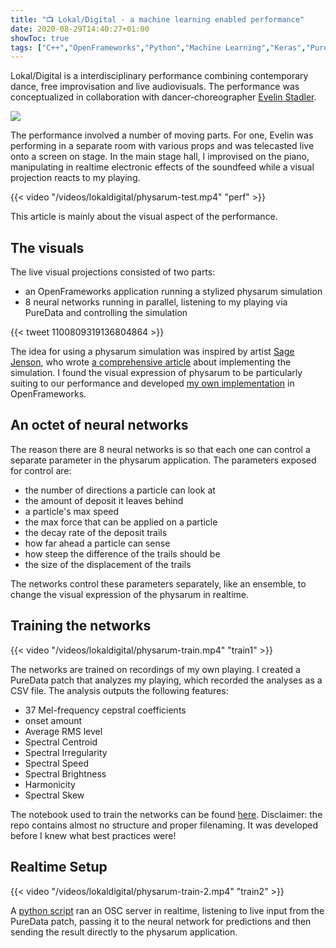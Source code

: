 ```yaml
---
title: "📺 Lokal/Digital - a machine learning enabled performance"
date: 2020-08-29T14:40:27+01:00
showToc: true
tags: ["C++","OpenFrameworks","Python","Machine Learning","Keras","PureData"]
---
```


Lokal/Digital is a interdisciplinary performance combining contemporary dance,
free improvisation and live audiovisuals. The performance was conceptualized in
collaboration with dancer-choreographer [Evelin
Stadler](https://atelierhaus-stadler-gerhardt.jimdo.com/atelierhaus/stadler). 

![](/images/lokaldigital/hero.JPG)

The performance involved a number of moving parts. For one, Evelin was
performing in a separate room with various props and was telecasted live onto a
screen on stage. In the main stage hall, I improvised on the piano,
manipulating in realtime electronic effects of the soundfeed while a visual
projection reacts to my playing. 

{{< video "/videos/lokaldigital/physarum-test.mp4" "perf" >}}

This article is mainly about the visual aspect of the performance.

## The visuals


The live visual projections consisted of two parts: 
- an OpenFrameworks application running a stylized physarum simulation
- 8 neural networks running in parallel, listening to my playing via PureData
  and controlling the simulation
  
{{< tweet 1100809319136804864 >}} 

The idea for using a physarum simulation was inspired by artist [Sage
Jenson](https://www.sagejenson.com), who wrote [a comprehensive article](https://cargocollective.com/sagejenson/physarum) about
implementing the simulation. I found the visual expression of physarum to be
particularly suiting to our performance and developed [my own implementation](https://github.com/somecho/openframeworks-physarum) in OpenFrameworks.

## An octet of neural networks


The reason there are 8 neural networks is so that each one can control a
separate parameter in the physarum application. The parameters exposed for
control are: 
- the number of directions a particle can look at
- the amount of deposit it leaves behind 
- a particle's max speed 
- the max force that can be applied on a particle 
- the decay rate of the deposit trails
- how far ahead a particle can sense 
- how steep the difference of the trails should be 
- the size of the displacement of the trails 

The networks control these parameters separately, like an ensemble, to change
the visual expression of the physarum in realtime. 

## Training the networks

{{< video "/videos/lokaldigital/physarum-train.mp4" "train1" >}}

The networks are trained on recordings of my own playing. I created a PureData
patch that analyzes my playing, which recorded the analyses as a CSV file. The
analysis outputs the following features:

- 37 Mel-frequency cepstral coefficients
- onset amount
- Average RMS level
- Spectral Centroid
- Spectral Irregularity
- Spectral Speed
- Spectral Brightness
- Harmonicity
- Spectral Skew

The notebook used to train the networks can be found
[here](https://github.com/somecho/lokal-digital/blob/master/notebooks/csvtonumpy2.ipynb). Disclaimer: the repo contains
almost no structure and proper filenaming. It was developed before I knew what
best practices were!


## Realtime Setup

{{< video "/videos/lokaldigital/physarum-train-2.mp4" "train2" >}}

A [python
script](https://github.com/somecho/lokal-digital/blob/master/lokaldigital.py)
ran an OSC server in realtime, listening to live input from the PureData patch,
passing it to the neural network for predictions and then sending the result
directly to the physarum application. 
